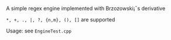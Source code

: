 A simple regex engine implemented with Brzozowski¡¯s derivative

`*, +, ., |, ?, {n,m}, (), []` are supported

Usage: see `EngineTest.cpp`
